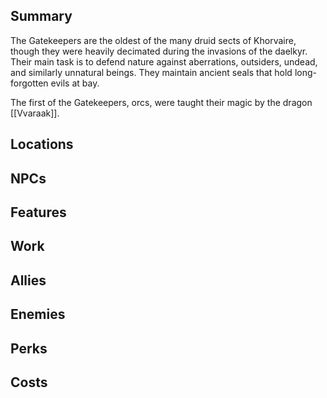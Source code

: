 ## Summary
The Gatekeepers are the oldest of the many druid sects of Khorvaire, though they were heavily decimated during the invasions of the daelkyr. Their main task is to defend nature against aberrations, outsiders, undead, and similarly unnatural beings. They maintain ancient seals that hold long-forgotten evils at bay.

The first of the Gatekeepers, orcs, were taught their magic by the dragon [[Vvaraak]].



## Locations

## NPCs

## Features

## Work

## Allies

## Enemies

## Perks

## Costs